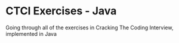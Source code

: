# CTCI Exercises - Java
Going through all of the exercises in Cracking The Coding Interview, implemented in Java
